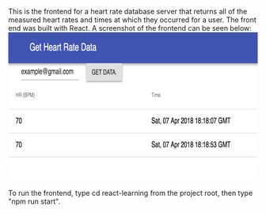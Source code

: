 This is the frontend for a heart rate database server that returns all of the
 measured heart rates and times at which they occurred for a user. The front end
was built with React.  A screenshot of the frontend can be seen below:
<img src="frontend.png" height="300px" />

To run the frontend, type cd react-learning from the project root, then type "npm run start".
